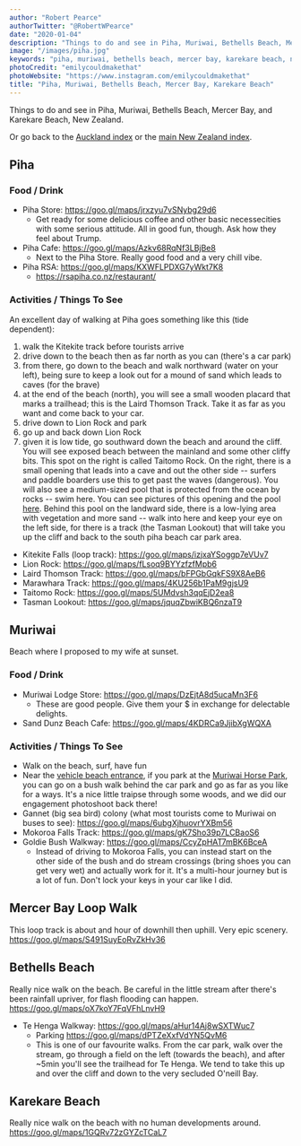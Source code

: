 ```yaml
---
author: "Robert Pearce"
authorTwitter: "@RobertWPearce"
date: "2020-01-04"
description: "Things to do and see in Piha, Muriwai, Bethells Beach, Mercer Bay, and Karekare Beach, New Zealand"
image: "/images/piha.jpg"
keywords: "piha, muriwai, bethells beach, mercer bay, karekare beach, new zealand"
photoCredit: "emilycouldmakethat"
photoWebsite: "https://www.instagram.com/emilycouldmakethat"
title: "Piha, Muriwai, Bethells Beach, Mercer Bay, Karekare Beach"
---
```


Things to do and see in Piha, Muriwai, Bethells Beach, Mercer Bay, and Karekare Beach, New Zealand.

Or go back to the [Auckland index](/new-zealand/auckland/index.html) or the
[main New Zealand index](/new-zealand/index.html).

## Piha

### Food / Drink
* Piha Store: https://goo.gl/maps/jrxzyu7vSNybg29d6
  * Get ready for some delicious coffee and other basic necessecities with some
  serious attitude. All in good fun, though. Ask how they feel about Trump.
* Piha Cafe: https://goo.gl/maps/Azkv68RqNf3LBjBe8
  * Next to the Piha Store. Really good food and a very chill vibe.
* Piha RSA: https://goo.gl/maps/KXWFLPDXG7yWkt7K8
  * https://rsapiha.co.nz/restaurant/

### Activities / Things To See
An excellent day of walking at Piha goes something like this (tide dependent):
1. walk the Kitekite track before tourists arrive
1. drive down to the beach then as far north as you can (there's a car park)
1. from there, go down to the beach and walk northward (water on your left),
   being sure to keep a look out for a mound of sand which leads to caves (for
   the brave)
1. at the end of the beach (north), you will see a small wooden placard that
   marks a trailhead; this is the Laird Thomson Track. Take it as far as you
   want and come back to your car.
1. drive down to Lion Rock and park
1. go up and back down Lion Rock
1. given it is low tide, go southward down the beach and around the cliff. You
   will see exposed beach between the mainland and some other cliffy bits. This
   spot on the right is called Taitomo Rock. On the right, there is a small
   opening that leads into a cave and out the other side -- surfers and paddle
   boarders use this to get past the waves (dangerous). You will also see a
   medium-sized pool that is protected from the ocean by rocks -- swim here. You
   can see pictures of this opening and the pool [here](https://www.google.com/maps/place/Taitomo+Rock/@-36.9590867,174.4631168,3a,75y,90t/data=!3m8!1e2!3m6!1sAF1QipO-NlT2ppDCf3pt5YluoNDqGO43rhANj0-TeMrH!2e10!3e12!6shttps:%2F%2Flh5.googleusercontent.com%2Fp%2FAF1QipO-NlT2ppDCf3pt5YluoNDqGO43rhANj0-TeMrH%3Dw158-h86-k-no!7i2048!8i1108!4m13!1m7!3m6!1s0x6d0d47fb5a9ce6fb:0x500ef6143a29917!2sAuckland,+New+Zealand!3b1!8m2!3d-36.8484597!4d174.7633315!3m4!1s0x6d0d6fb422407085:0xb34289994cfc1c13!8m2!3d-36.9590869!4d174.4631159).
   Behind this pool on the landward side, there is a low-lying area with
   vegetation and more sand -- walk into here and keep your eye on the left
   side, for there is a track (the Tasman Lookout) that will take you up the
   cliff and back to the south piha beach car park area.

* Kitekite Falls (loop track): https://goo.gl/maps/izjxaYSoggp7eVUv7
* Lion Rock: https://goo.gl/maps/fLsoq9BYYzfzfMpb6
* Laird Thomson Track: https://goo.gl/maps/bFPGbGqkFS9X8AeB6
* Marawhara Track: https://goo.gl/maps/4KU256b1PaM9gjsU9
* Taitomo Rock: https://goo.gl/maps/5UMdvsh3qqEjD2ea8
* Tasman Lookout: https://goo.gl/maps/jquqZbwiKBQ6nzaT9

## Muriwai
Beach where I proposed to my wife at sunset.

### Food / Drink
* Muriwai Lodge Store: https://goo.gl/maps/DzEjtA8d5ucaMn3F6
  * These are good people. Give them your $ in exchange for delectable delights.
* Sand Dunz Beach Cafe: https://goo.gl/maps/4KDRCa9JjibXgWQXA

### Activities / Things To See
* Walk on the beach, surf, have fun
* Near the [vehicle beach entrance](https://goo.gl/maps/Ha2hSVGBKKm2ToA59), if
  you park at the [Muriwai Horse Park](https://goo.gl/maps/mY72tJ9WufJSLn9XA),
  you can go on a bush walk behind the car park and go as far as you like for a
  ways. It's a nice little traipse through some woods, and we did our engagement
  photoshoot back there!
* Gannet (big sea bird) colony (what most tourists come to Muriwai on buses to
  see): https://goo.gl/maps/6ubgXjhuovrYXBm56
* Mokoroa Falls Track: https://goo.gl/maps/gK7Sho39p7LCBaoS6
* Goldie Bush Walkway: https://goo.gl/maps/CcyZpHAT7mBK6BceA
  * Instead of driving to Mokoroa Falls, you can instead start on the other side
  of the bush and do stream crossings (bring shoes you can get very wet) and
  actually work for it. It's a multi-hour journey but is a lot of fun. Don't
  lock your keys in your car like I did.

## Mercer Bay Loop Walk
This loop track is about and hour of downhill then uphill. Very epic scenery.
https://goo.gl/maps/S491SuyEoRvZkHv36

## Bethells Beach
Really nice walk on the beach. Be careful in the little stream after there's
been rainfall upriver, for flash flooding can happen.
https://goo.gl/maps/oX7koY7FqVFhLnvH9

* Te Henga Walkway: https://goo.gl/maps/aHur14Aj8wSXTWuc7
  * Parking https://goo.gl/maps/dPTZeXxfVdYN5QvM6
  * This is one of our favourite walks. From the car park, walk over the stream,
  go through a field on the left (towards the beach), and after ~5min you'll
  see the trailhead for Te Henga. We tend to take this up and over the cliff and
  down to the very secluded O'neill Bay.

## Karekare Beach
Really nice walk on the beach with no human developments around.
https://goo.gl/maps/1GQRv72zGYZcTCaL7
